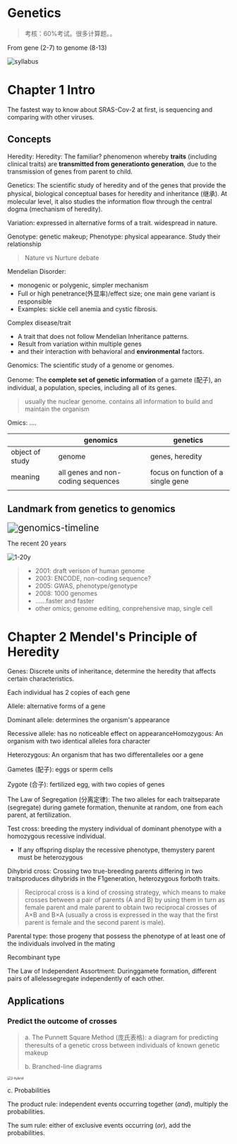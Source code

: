 # Genetics

> 考核：60%考试。很多计算题。。

From gene (2-7) to genome (8-13)

![syllabus](E:\GitHub_repo\notes\course\other\genetics.assets\syllabus.png)

# Chapter 1 Intro

The fastest way to know about SRAS-Cov-2 at first, is sequencing and comparing with other viruses.

## Concepts

Heredity: Heredity: The familiar? phenomenon whereby **traits** (including clinical traits) are **transmitted from generationto generation**, due to the transmission of genes from parent to child.

Genetics: The scientific study of heredity and of the genes that provide the physical, biological conceptual bases for heredity and inheritance (继承). At molecular level, it also studies the information flow through the central dogma (mechanism of heredity).

Variation: expressed in alternative forms of a trait. widespread in nature.

Genotype: genetic makeup; Phenotype: physical appearance. Study their relationship

> Nature vs Nurture debate

Mendelian Disorder: 

- monogenic or polygenic, simpler mechanism
- Full or high penetrance(外显率)/effect size; one main gene variant is responsible
- Examples: sickle cell anemia and cystic fibrosis.

Complex disease/trait

- A trait that does not follow Mendelian Inheritance patterns.
- Result from variation within multiple genes 
- and their interaction with behavioral and **environmental** factors.

Genomics: The scientific study of a genome or genomes.

Genome: The **complete set of genetic information** of a gamete (配子), an individual, a population, species, including all of its genes.

> usually the nuclear genome. contains all information to build and maintain the organism

Omics: ....

|                 | genomics                           | genetics                           |
| --------------- | ---------------------------------- | ---------------------------------- |
| object of study | genome                             | genes, heredity                    |
| meaning         | all genes and non-coding sequences | focus on function of a single gene |
|                 |                                    |                                    |

## Landmark from genetics to genomics

<img src="https://epochalscience.files.wordpress.com/2017/03/genomics-timeline.jpg?w=900" alt="genomics-timeline" style="zoom:150%;" />

The recent 20 years

![1-20y](E:\GitHub_repo\notes\course\other\genetics.assets\1-20y.png)

> - 2001: draft verison of human genome
> - 2003: ENCODE, non-coding sequence?
> - 2005: GWAS, phenotype/genotype
> - 2008: 1000 genomes
> - ......faster and faster
> - other omics; genome editing, conprehensive map, single cell

# Chapter 2 Mendel's Principle of Heredity





Genes: Discrete units of inheritance, determine the heredity that affects certain characteristics. 

Each individual has 2 copies of each gene

Allele: alternative forms of a gene

Dominant allele: determines the organism's appearance

Recessive allele: has no noticeable effect on appearanceHomozygous: An organism with two identical alleles fora character

Heterozygous: An organism that has two differentalleles oor a gene

Gametes (配子): eggs or sperm cells

Zygote (合子): fertilized egg, with two copies of genes



The Law of Segregation (分离定律): The two alleles for each traitseparate (segregate) during gamete formation, thenunite at random, one from each parent, at fertilization.



Test cross: breeding the mystery individual of dominant phenotype with a homozygous recessive individual.

- lf any offspring display the recessive phenotype, themystery parent must be heterozygous

Dihybrid cross: Crossing two true-breeding parents differing in two traitsproduces dihybrids in the F1generation, heterozygous forboth traits.

> Reciprocal cross is a kind of crossing strategy, which means to make crosses between a pair of parents (A and B) by using them in turn as female parent and male parent to obtain two reciprocal crosses of A×B and B×A (usually a cross is expressed in the way that the first parent is female and the second parent is male).



Parental type: those progeny that possess the phenotype of at least one of the individuals involved in the mating

Recombinant type



The Law of Independent Assortment: Duringgamete formation, different pairs of allelessegregate independently of each other.

## Applications

### Predict the outcome of crosses

> a. The Punnett Square Method (庞氏表格): a diagram for predicting theresults of a genetic cross between individuals of known genetic makeup
>
> b. Branched-line diagrams
>
> 

<img src="E:\GitHub_repo\notes\course\other\genetics.assets\2-hybrid.png" alt="2-hybrid" style="zoom:50%;" />

c. Probabilities

The product rule: independent events occurring together (*and*), multiply the probabilities.

The sum rule: either of exclusive events occurring (*or*), add the probabilities.













